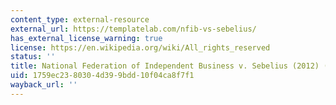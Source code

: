 ```yaml
---
content_type: external-resource
external_url: https://templatelab.com/nfib-vs-sebelius/
has_external_license_warning: true
license: https://en.wikipedia.org/wiki/All_rights_reserved
status: ''
title: National Federation of Independent Business v. Sebelius (2012) (PDF)
uid: 1759ec23-8030-4d39-9bdd-10f04ca8f7f1
wayback_url: ''
---
```

